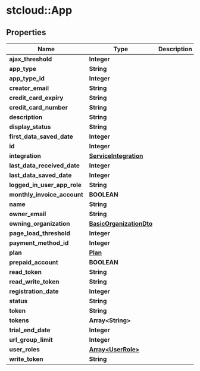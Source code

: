 # stcloud::App

## Properties
| Name                        | Type                                                | Description | Notes      |
| --------------------------- | --------------------------------------------------- | ----------- | ---------- |
| **ajax_threshold**          | **Integer**                                         |             | [optional] |
| **app_type**                | **String**                                          |             | [optional] |
| **app_type_id**             | **Integer**                                         |             | [optional] |
| **creator_email**           | **String**                                          |             | [optional] |
| **credit_card_expiry**      | **String**                                          |             | [optional] |
| **credit_card_number**      | **String**                                          |             | [optional] |
| **description**             | **String**                                          |             | [optional] |
| **display_status**          | **String**                                          |             | [optional] |
| **first_data_saved_date**   | **Integer**                                         |             | [optional] |
| **id**                      | **Integer**                                         |             | [optional] |
| **integration**             | [**ServiceIntegration**](ServiceIntegration.md)     |             | [optional] |
| **last_data_received_date** | **Integer**                                         |             | [optional] |
| **last_data_saved_date**    | **Integer**                                         |             | [optional] |
| **logged_in_user_app_role** | **String**                                          |             | [optional] |
| **monthly_invoice_account** | **BOOLEAN**                                         |             | [optional] |
| **name**                    | **String**                                          |             | [optional] |
| **owner_email**             | **String**                                          |             | [optional] |
| **owning_organization**     | [**BasicOrganizationDto**](BasicOrganizationDto.md) |             | [optional] |
| **page_load_threshold**     | **Integer**                                         |             | [optional] |
| **payment_method_id**       | **Integer**                                         |             | [optional] |
| **plan**                    | [**Plan**](Plan.md)                                 |             | [optional] |
| **prepaid_account**         | **BOOLEAN**                                         |             | [optional] |
| **read_token**              | **String**                                          |             | [optional] |
| **read_write_token**        | **String**                                          |             | [optional] |
| **registration_date**       | **Integer**                                         |             | [optional] |
| **status**                  | **String**                                          |             | [optional] |
| **token**                   | **String**                                          |             | [optional] |
| **tokens**                  | **Array&lt;String&gt;**                             |             | [optional] |
| **trial_end_date**          | **Integer**                                         |             | [optional] |
| **url_group_limit**         | **Integer**                                         |             | [optional] |
| **user_roles**              | [**Array&lt;UserRole&gt;**](UserRole.md)            |             | [optional] |
| **write_token**             | **String**                                          |             | [optional] |
